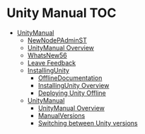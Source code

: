 Unity Manual TOC
================

 - [UnityManual]()
	 - [NewNodePAdminST](NewNodePAdminST.md)
	 - [UnityManual Overview](UnityManual.md)
	 - [WhatsNew56](WhatsNew56.md)
	 - [Leave Feedback](LeaveFeedback.md)
	 - [InstallingUnity]()
		 - [OfflineDocumentation](OfflineDocumentation.md)
		 - [InstallingUnity Overview](InstallingUnity.md)
		 - [Deploying Unity Offline](DeployingUnityOffline.md)
	 - [UnityManual]()
		 - [UnityManual Overview](UnityManual_1.md)
		 - [ManualVersions](ManualVersions.md)
		 - [Switching between Unity versions](SwitchingDocumentationVersions.md)

